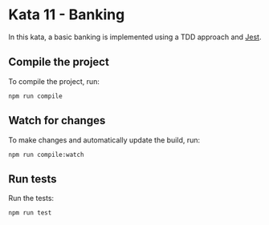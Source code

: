 # Kata 11 - Banking

In this kata, a basic banking is implemented using a TDD approach and [Jest](https://jestjs.io).

## Compile the project

To compile the project, run:

```shell
npm run compile
```

## Watch for changes

To make changes and automatically update the build, run:

```shell
npm run compile:watch
```

## Run tests

Run the tests:

```shell
npm run test
```